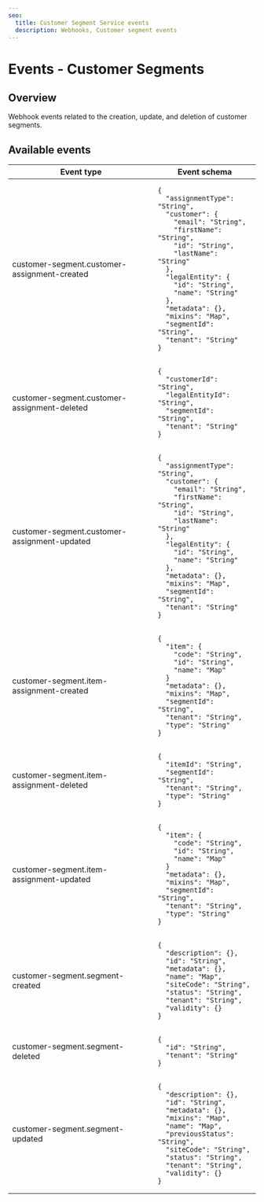 ```yaml
---
seo:
  title: Customer Segment Service events
  description: Webhooks, Customer segment events
---
```


# Events - Customer Segments

## Overview

Webhook events related to the creation, update, and deletion of customer segments.

## Available events

<table><thead><tr><th>Event type</th><th>Event schema</th></tr></thead><tbody><tr><td>customer-segment.customer-assignment-created</td><td><pre class="language-json"><code class="lang-json">{
  "assignmentType": "String",
  "customer": {
    "email": "String",
    "firstName": "String",
    "id": "String",
    "lastName": "String"
  },
  "legalEntity": {
    "id": "String",
    "name": "String"
  },
  "metadata": {},
  "mixins": "Map",
  "segmentId": "String",
  "tenant": "String"
}
</code></pre></td></tr><tr><td>customer-segment.customer-assignment-deleted</td><td><pre class="language-json"><code class="lang-json">{
  "customerId": "String",
  "legalEntityId": "String",
  "segmentId": "String",
  "tenant": "String"
}
</code></pre></td></tr><tr><td>customer-segment.customer-assignment-updated</td><td><pre class="language-json"><code class="lang-json">{
  "assignmentType": "String",
  "customer": {
    "email": "String",
    "firstName": "String",
    "id": "String",
    "lastName": "String"
  },
  "legalEntity": {
    "id": "String",
    "name": "String"
  },
  "metadata": {},
  "mixins": "Map",
  "segmentId": "String",
  "tenant": "String"
}
</code></pre></td></tr><tr><td>customer-segment.item-assignment-created</td><td><pre class="language-json"><code class="lang-json">{
  "item": {
    "code": "String",
    "id": "String",
    "name": "Map"
  }
  "metadata": {},
  "mixins": "Map",
  "segmentId": "String",
  "tenant": "String",
  "type": "String"
}
</code></pre></td></tr><tr><td>customer-segment.item-assignment-deleted</td><td><pre class="language-json"><code class="lang-json">{
  "itemId": "String",
  "segmentId": "String",
  "tenant": "String",
  "type": "String"
}
</code></pre></td></tr><tr><td>customer-segment.item-assignment-updated</td><td><pre class="language-json"><code class="lang-json">{
  "item": {
    "code": "String",
    "id": "String",
    "name": "Map"
  }
  "metadata": {},
  "mixins": "Map",
  "segmentId": "String",
  "tenant": "String",
  "type": "String"
}
</code></pre></td></tr><tr><td>customer-segment.segment-created</td><td><pre class="language-json"><code class="lang-json">{
  "description": {},
  "id": "String",
  "metadata": {},
  "name": "Map",
  "siteCode": "String",
  "status": "String",
  "tenant": "String",
  "validity": {}
}
</code></pre></td></tr><tr><td>customer-segment.segment-deleted</td><td><pre class="language-json"><code class="lang-json">{
  "id": "String",
  "tenant": "String"
}
</code></pre></td></tr><tr><td>customer-segment.segment-updated</td><td><pre class="language-json"><code class="lang-json">{
  "description": {},
  "id": "String",
  "metadata": {},
  "mixins": "Map",
  "name": "Map",
  "previousStatus": "String",
  "siteCode": "String",
  "status": "String",
  "tenant": "String",
  "validity": {}
}
</code></pre></td></tr></tbody></table>
